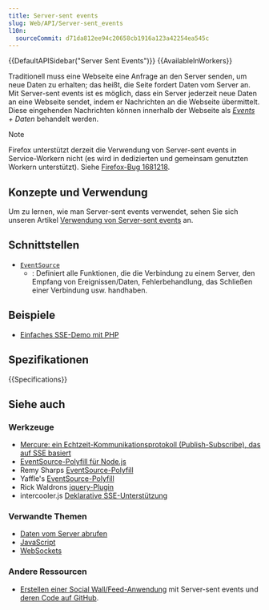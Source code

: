 ```yaml
---
title: Server-sent events
slug: Web/API/Server-sent_events
l10n:
  sourceCommit: d71da812ee94c20658cb1916a123a42254ea545c
---
```


{{DefaultAPISidebar("Server Sent Events")}} {{AvailableInWorkers}}

Traditionell muss eine Webseite eine Anfrage an den Server senden, um neue Daten zu erhalten; das heißt, die Seite fordert Daten vom Server an. Mit Server-sent events ist es möglich, dass ein Server jederzeit neue Daten an eine Webseite sendet, indem er Nachrichten an die Webseite übermittelt. Diese eingehenden Nachrichten können innerhalb der Webseite als _[Events](/de/docs/Web/API/Event) + Daten_ behandelt werden.

> [!NOTE]
> Firefox unterstützt derzeit die Verwendung von Server-sent events in Service-Workern nicht (es wird in dedizierten und gemeinsam genutzten Workern unterstützt). Siehe [Firefox-Bug 1681218](https://bugzil.la/1681218).

## Konzepte und Verwendung

Um zu lernen, wie man Server-sent events verwendet, sehen Sie sich unseren Artikel [Verwendung von Server-sent events](/de/docs/Web/API/Server-sent_events/Using_server-sent_events) an.

## Schnittstellen

- [`EventSource`](/de/docs/Web/API/EventSource)
  - : Definiert alle Funktionen, die die Verbindung zu einem Server, den Empfang von Ereignissen/Daten, Fehlerbehandlung, das Schließen einer Verbindung usw. handhaben.

## Beispiele

- [Einfaches SSE-Demo mit PHP](https://github.com/mdn/dom-examples/tree/main/server-sent-events)

## Spezifikationen

{{Specifications}}

## Siehe auch

### Werkzeuge

- [Mercure: ein Echtzeit-Kommunikationsprotokoll (Publish-Subscribe), das auf SSE basiert](https://mercure.rocks/)
- [EventSource-Polyfill für Node.js](https://github.com/EventSource/eventsource)
- Remy Sharps [EventSource-Polyfill](https://github.com/remy/polyfills/blob/master/EventSource.js)
- Yaffle's [EventSource-Polyfill](https://github.com/Yaffle/EventSource)
- Rick Waldrons [jquery-Plugin](https://github.com/rwaldron/jquery.eventsource)
- intercooler.js [Deklarative SSE-Unterstützung](https://intercoolerjs.org/docs.html#sse)

### Verwandte Themen

- [Daten vom Server abrufen](/de/docs/Learn/JavaScript/Client-side_web_APIs/Fetching_data)
- [JavaScript](/de/docs/Web/JavaScript)
- [WebSockets](/de/docs/Web/API/WebSockets_API)

### Andere Ressourcen

- [Erstellen einer Social Wall/Feed-Anwendung](https://hacks.mozilla.org/2011/06/a-wall-powered-by-eventsource-and-server-sent-events/) mit Server-sent events und [deren Code auf GitHub](https://github.com/mozilla/webowonder-demos/tree/master/demos/friends%20timeline).
